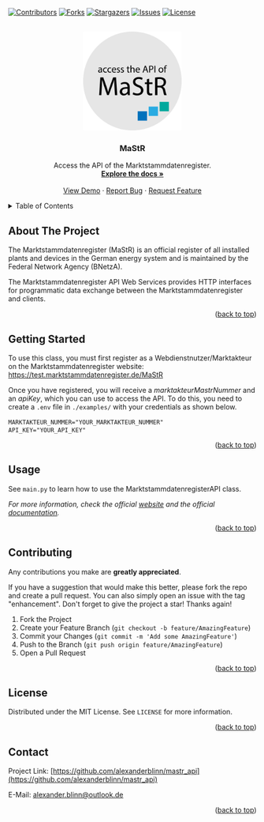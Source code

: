 <!---
README.md for the `mastr_api` repository.
-->




<!-- PROJECT INFO -->
[![Contributors][contributors-shield]][contributors-url]
[![Forks][forks-shield]][forks-url]
[![Stargazers][stars-shield]][stars-url]
[![Issues][issues-shield]][issues-url]
[![License][license-shield]][license-url]




<!-- PROJECT LOGO -->
<br />
<div align="center">
  <a href="https://github.com/alexanderblinn/mastr_api">
    <img src="logo/logo.png" alt="Logo" width="200" height="200">
  </a>

  <h3 align="center">MaStR</h3>

  <p align="center">
    Access the API of the Marktstammdatenregister.
    <br />
    <a href="https://github.com/alexanderblinn/mastr_api/blob/main/README.md"><strong>Explore the docs »</strong></a>
    <br />
    <br />
    <a href="https://github.com/alexanderblinn/mastr_api/blob/main/README.md">View Demo</a>
    ·
    <a href="https://github.com/alexanderblinn/mastr_api/issues">Report Bug</a>
    ·
    <a href="https://github.com/alexanderblinn/mastr_api/issues">Request Feature</a>
  </p>
</div>




<!-- TABLE OF CONTENTS -->
<details>
  <summary>Table of Contents</summary>
  <ol>
    <li>
      <a href="#about-the-project">About The Project</a>
    </li>
    <li>
      <a href="#getting-started">Getting Started</a>
    </li>
    <li><a href="#usage">Usage</a></li>
    <li><a href="#contributing">Contributing</a></li>
    <li><a href="#license">License</a></li>
    <li><a href="#contact">Contact</a></li>
  </ol>
</details>




<!-- ABOUT THE PROJECT -->
## About The Project
The Marktstammdatenregister (MaStR) is an official register of all installed plants and devices in the German energy system and is maintained by the Federal Network Agency (BNetzA).

The Marktstammdatenregister API Web Services provides HTTP interfaces for programmatic data exchange between the Marktstammdatenregister and clients.

<p align="right">(<a href="#readme-top">back to top</a>)</p>




<!-- GETTING STARTED -->
## Getting Started

To use this class, you must first register as a Webdienstnutzer/Marktakteur on the Marktstammdatenregister website:
    https://test.marktstammdatenregister.de/MaStR

Once you have registered, you will receive a _marktakteurMastrNummer_ and an _apiKey_, which you can use to access the API. To do this, you need to create a `.env` file in `./examples/` with your credentials as shown below. 

```text
MARKTAKTEUR_NUMMER="YOUR_MARKTAKTEUR_NUMMER"
API_KEY="YOUR_API_KEY"
```

<p align="right">(<a href="#readme-top">back to top</a>)</p>





<!-- USAGE EXAMPLES -->
## Usage

See `main.py` to learn how to use the MarktstammdatenregisterAPI class.

_For more information, check the official [website](https://www.marktstammdatenregister.de/MaStRHilfe/subpages/webdienst.html) and the official [documentation](https://www.marktstammdatenregister.de/MaStRHilfe/files/webdienst/Funktionen_MaStR_Webdienste_V1.2.87.html)._

<p align="right">(<a href="#readme-top">back to top</a>)</p>




<!-- CONTRIBUTING -->
## Contributing

Any contributions you make are **greatly appreciated**.

If you have a suggestion that would make this better, please fork the repo and create a pull request. You can also simply open an issue with the tag "enhancement".
Don't forget to give the project a star! Thanks again!

1. Fork the Project
2. Create your Feature Branch (`git checkout -b feature/AmazingFeature`)
3. Commit your Changes (`git commit -m 'Add some AmazingFeature'`)
4. Push to the Branch (`git push origin feature/AmazingFeature`)
5. Open a Pull Request

<p align="right">(<a href="#readme-top">back to top</a>)</p>




<!-- LICENSE -->
## License

Distributed under the MIT License. See `LICENSE` for more information.

<p align="right">(<a href="#readme-top">back to top</a>)</p>




<!-- CONTACT -->
## Contact

Project Link: [https://github.com/alexanderblinn/mastr_api](https://github.com/alexanderblinn/mastr_api)

E-Mail: [alexander.blinn@outlook.de](alexander.blinn@outlook.de)

<p align="right">(<a href="#readme-top">back to top</a>)</p>




<!-- MARKDOWN LINKS & IMAGES -->
<!-- https://www.markdownguide.org/basic-syntax/#reference-style-links -->
[contributors-shield]: https://img.shields.io/github/contributors/alexanderblinn/mastr_api.svg?style=for-the-badge
[contributors-url]: https://github.com/alexanderblinn/mastr_api/graphs/contributors
[forks-shield]: https://img.shields.io/github/forks/alexanderblinn/mastr_api.svg?style=for-the-badge
[forks-url]: https://github.com/alexanderblinn/mastr_api/network/members
[stars-shield]: https://img.shields.io/github/stars/alexanderblinn/mastr_api.svg?style=for-the-badge
[stars-url]: https://github.com/alexanderblinn/mastr_api/stargazers
[issues-shield]: https://img.shields.io/github/issues/alexanderblinn/mastr_api.svg?style=for-the-badge
[issues-url]: https://github.com/alexanderblinn/mastr_api/issues
[license-shield]: https://img.shields.io/github/license/alexanderblinn/mastr_api.svg?style=for-the-badge
[license-url]: https://github.com/alexanderblinn/mastr_api/blob/main/LICENSE
